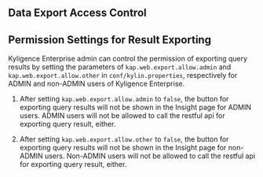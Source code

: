 ## Data Export Access Control

## Permission Settings for Result Exporting


Kyligence Enterprise admin can control the permission of exporting query results by setting the parameters of `kap.web.export.allow.admin` and `kap.web.export.allow.other` in `conf/kylin.properties`, respectively for ADMIN and non-ADMIN users of Kyligence Enterprise.

1. After setting `kap.web.export.allow.admin` to `false`, the button for exporting query results will not be shown in the Insight page for ADMIN users. ADMIN users will not be allowed to call the restful api for exporting query result, either.

2. After setting `kap.web.export.allow.other` to `false`, the button for exporting query results will not be shown in the Insight page for non-ADMIN users. Non-ADMIN users will not be allowed to call the restful api for exporting query result, either.